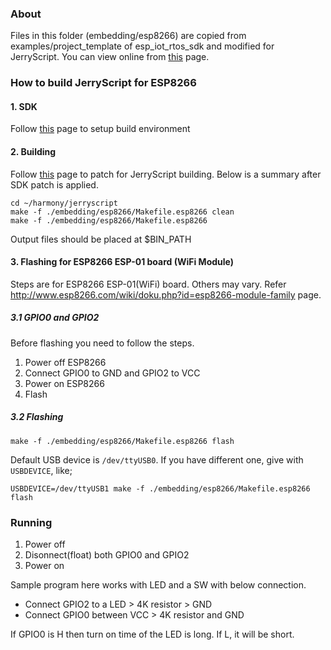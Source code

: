 ### About

Files in this folder (embedding/esp8266) are copied from
examples/project_template of esp_iot_rtos_sdk and modified for JerryScript.
You can view online from [this](https://github.com/espressif/esp_iot_rtos_sdk/tree/master/examples/project_template) page.


### How to build JerryScript for ESP8266

#### 1. SDK

Follow [this](https://github.com/seanshpark/esp8266-docs/wiki/Preparation-and-setting-build-environment)
page to setup build environment


#### 2. Building

Follow [this](https://github.com/seanshpark/esp8266-docs/wiki/Building-JerryScript)
page to patch for JerryScript building.
Below is a summary after SDK patch is applied.


```
cd ~/harmony/jerryscript
make -f ./embedding/esp8266/Makefile.esp8266 clean
make -f ./embedding/esp8266/Makefile.esp8266
```

Output files should be placed at $BIN_PATH

#### 3. Flashing for ESP8266 ESP-01 board (WiFi Module)

Steps are for ESP8266 ESP-01(WiFi) board. Others may vary.
Refer http://www.esp8266.com/wiki/doku.php?id=esp8266-module-family page.

##### 3.1 GPIO0 and GPIO2

Before flashing you need to follow the steps.

1. Power off ESP8266
2. Connect GPIO0 to GND and GPIO2 to VCC
3. Power on ESP8266
4. Flash

##### 3.2 Flashing

```
make -f ./embedding/esp8266/Makefile.esp8266 flash
```

Default USB device is `/dev/ttyUSB0`. If you have different one, give with `USBDEVICE`, like;

```
USBDEVICE=/dev/ttyUSB1 make -f ./embedding/esp8266/Makefile.esp8266 flash
```


### Running

1. Power off
2. Disonnect(float) both GPIO0 and GPIO2
3. Power on

Sample program here works with LED and a SW with below connection.
* Connect GPIO2 to a LED > 4K resistor > GND
* Connect GPIO0 between VCC > 4K resistor and GND

If GPIO0 is H then turn on time of the LED is long. If L, it will be short.
